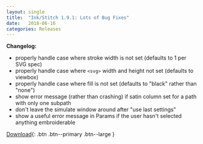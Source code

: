```yaml
---
layout: single
title:  "Ink/Stitch 1.9.1: Lots of Bug Fixes"
date:   2018-06-16
categories: Releases
---
```

**Changelog:**

* properly handle case where stroke width is not set (defaults to 1 per SVG spec)
* properly handle case where `<svg>` width and height not set (defaults to viewbox)
* properly handle case where fill is not set (defaults to "black" rather than "none")
* show error message (rather than crashing) if satin column set for a path with only one subpath
* don't leave the simulate window around after "use last settings"
* show a useful error message in Params if the user hasn't selected anything embroiderable

[Download](https://github.com/lexelby/inkstitch/releases/tag/v1.9.1){: .btn .btn--primary .btn--large }
